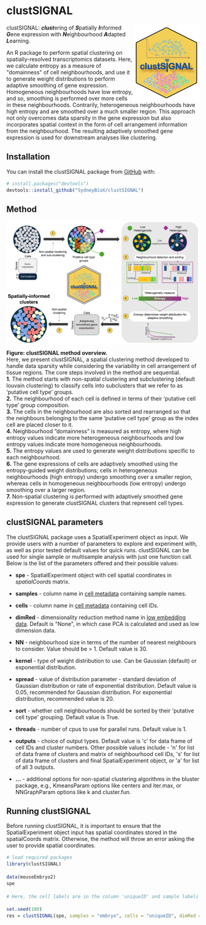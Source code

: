 # clustSIGNAL

<img src="man/figures/clustSIGNAL_hex.png" align = "right" height = "200"/>

clustSIGNAL: ***clust***ering of ***S***patially ***I***nformed ***G***ene expression with ***N***eighbourhood ***A***dapted ***L***earning.

An R package to perform spatial clustering on spatially-resolved transcriptomics datasets. Here, we calculate entropy as a measure of "domainness" of cell neighbourhoods, and use it to generate weight distributions to perform adaptive smoothing of gene expression. Homogeneous neighbourhoods have low entropy, and so, smoothing is performed over more cells in these neighbourhoods. Contrarily, heterogeneous neighbourhoods have high entropy and are smoothed over a much smaller region. This approach not only overcomes data sparsity in the gene expression but also incorporates spatial context in the form of cell arrangement information from the neighbourhood. The resulting adaptively smoothed gene expression is used for downstream analyses like clustering.

## Installation

You can install the clustSIGNAL package from [GitHub](https://github.com/SydneyBioX/clustSIGNAL) with:

``` r
# install.packages("devtools")
devtools::install_github("SydneyBioX/clustSIGNAL")
```

## Method

<img src="man/figures/Fig1_schematic.png" align = "middle"/>

**Figure: clustSIGNAL method overview.**\
Here, we present clustSIGNAL, a spatial clustering method developed to handle data sparsity while considering the variability in cell arrangement of tissue regions. The core steps involved in the method are sequential.\
**1.** The method starts with non-spatial clustering and subclustering (default louvain clustering) to classify cells into subclusters that we refer to as ‘putative cell type’ groups.\
**2.** The neighbourhood of each cell is defined in terms of their ‘putative cell type’ group composition.\
**3.** The cells in the neighbourhood are also sorted and rearranged so that the neighbours belonging to the same ‘putative cell type’ group as the index cell are placed closer to it.\
**4.** Neighbourhood “domainness” is measured as entropy, where high entropy values indicate more heterogeneous neighbourhoods and low entropy values indicate more homogeneous neighbourhoods.\
**5.** The entropy values are used to generate weight distributions specific to each neighbourhood.\
**6.** The gene expressions of cells are adaptively smoothed using the entropy-guided weight distributions; cells in heterogeneous neighbourhoods (high entropy) undergo smoothing over a smaller region, whereas cells in homogeneous neighbourhoods (low entropy) undergo smoothing over a larger region.\
**7.** Non-spatial clustering is performed with adaptively smoothed gene expression to generate clustSIGNAL clusters that represent cell types.

## clustSIGNAL parameters

The clustSIGNAL package uses a SpatialExperiment object as input. We provide users with a number of parameters to explore and experiment with, as well as prior tested default values for quick runs. clustSIGNAL can be used for single sample or multisample analysis with just one function call. Below is the list of the parameters offered and their possible values:

-   **spe** - SpatialExperiment object with cell spatial coordinates in *spatialCoords* matrix.

-   **samples** - column name in [cell metadata](## "colData(spe)") containing sample names.

-   **cells** - column name in [cell metadata](## "colData(spe)") containing cell IDs.

-   **dimRed** - dimensionality reduction method name in [low embedding data](## "reducedDimNames(spe)"). Default is "None", in which case PCA is calculated and used as low dimension data.

-   **NN** - neighbourhood size in terms of the number of nearest neighbours to consider. Value should be \> 1. Default value is 30.

-   **kernel** - type of weight distribution to use. Can be Gaussian (default) or exponential distribution.

-   **spread** - value of distribution parameter - standard deviation of Gaussian distribution or rate of exponential distribution. Default value is 0.05, recommended for Gaussian distribution. For exponential distribution, recommended value is 20.

-   **sort** - whether cell neighbourhoods should be sorted by their 'putative cell type' grouping. Default value is True.

-   **threads** - number of cpus to use for parallel runs. Default value is 1.

-   **outputs** - choice of output types. Default value is 'c' for data frame of cell IDs and cluster numbers. Other possible values include - 'n' for list of data frame of clusters and matrix of neighbourhood cell IDs, 's' for list of data frame of clusters and final SpatialExperiment object, or 'a' for list of all 3 outputs.

-   **...** - additional options for non-spatial clustering algorithms in the bluster package, e.g., KmeansParam options like centers and iter.max, or NNGraphParam options like k and cluster.fun.

## Running clustSIGNAL

Before running clustSIGNAL, it is important to ensure that the SpatialExperiment object input has spatial coordinates stored in the spatialCoords matrix. Otherwise, the method will throw an error asking the user to provide spatial coordinates.

``` r
# load required packages
library(clustSIGNAL)

data(mouseEmbryo2)
spe

# Here, the cell labels are in the column 'uniqueID' and sample labels are in 'embryo' column.

set.seed(100)
res = clustSIGNAL(spe, samples = "embryo", cells = "uniqueID", dimRed = "PCA", cluster.fun = "leiden", outputs = "a")
```
